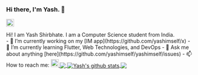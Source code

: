 ### Hi there, I'm Yash. 👋
<a href="https://twitter.com/shirbhateyash">
  <img align="left" alt=" Yash Shirbhate | Twitter" width="21px" src="https://raw.githubusercontent.com/anuraghazra/anuraghazra/master/assets/twitter.svg" />
</a>
<br />
<br />
Hi! I am Yash Shirbhate. I am a Computer Science student from India.
<br />
- 🔭 I’m currently working on my [IM app](https://github.com/yashimself/x)
- 🌱 I’m currently learning Flutter, Web Technologies, and DevOps
- 💬 Ask me about anything [here](https://github.com/yashimself/yashimself/issues)
- 📫 How to reach me: <a href="https://twitter.com/shirbhateyash">
  <img alt=" Yash Shirbhate | Twitter" width="21px" src="https://raw.githubusercontent.com/anuraghazra/anuraghazra/master/assets/twitter.svg" />
</a>



<a href="https://github.com/yashimself/github-readme-stats">
  <img align="center" src="https://github-readme-stats.vercel.app/api/top-langs/?username=yashimself&theme=radical&hide=glsl,python" />
</a>
<a href="https://github.com/yashimself/github-readme-stats">
  <img align="center" src="https://github-readme-stats.vercel.app/api?username=yashimself&show_icons=true&theme=radical&line_height=27" alt="Yash's github stats" />
</a>

<a href="https://github.com/yashimself/github-readme-stats">
  <img align="center" src="https://github-readme-stats.vercel.app/api/pin/?username=yashimself&repo=github-readme-stats&theme=radical" />
</a> 
